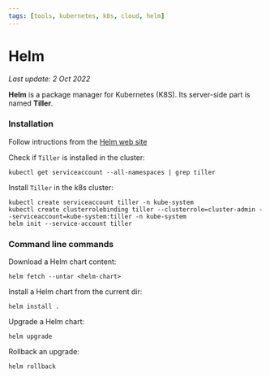 ```yaml
---
tags: [tools, kubernetes, k8s, cloud, helm]
---
```


# Helm

*Last update: 2 Oct 2022*

**Helm** is a package manager for Kubernetes (K8S). Its server-side part is named **Tiller**.

### Installation

Follow intructions from the [Helm web site](https://helm.sh/docs/intro/install/)

Check if `Tiller` is installed in the cluster:

    kubectl get serviceaccount --all-namespaces | grep tiller

Install `Tiller` in the k8s cluster:

   
    kubectl create serviceaccount tiller -n kube-system
    kubectl create clusterrolebinding tiller --clusterrole=cluster-admin --serviceaccount=kube-system:tiller -n kube-system
    helm init --service-account tiller


### Command line commands

Download a Helm chart content:

    helm fetch --untar <helm-chart>
    
Install a Helm chart from the current dir:

    helm install .
    
Upgrade a Helm chart:

    helm upgrade
    
Rollback an upgrade:

    helm rollback
    
